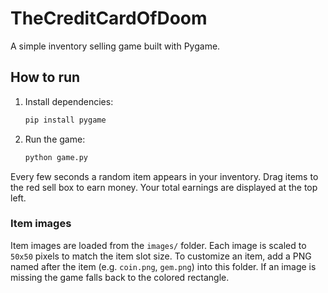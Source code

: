 # TheCreditCardOfDoom

A simple inventory selling game built with Pygame.

## How to run

1. Install dependencies:
   ```bash
   pip install pygame
   ```
2. Run the game:
   ```bash
   python game.py
   ```

Every few seconds a random item appears in your inventory. Drag items to the red sell box to earn money. Your total earnings are displayed at the top left.

### Item images

Item images are loaded from the `images/` folder. Each image is scaled to `50x50` pixels to match the item slot size. To customize an item, add a PNG named after the item (e.g. `coin.png`, `gem.png`) into this folder. If an image is missing the game falls back to the colored rectangle.